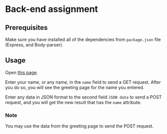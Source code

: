# Back-end assignment

## Prerequisites
Make sure you have installed all of the dependencies from `package.json` file (Express,  and Body-parser).

## Usage
Open [this page]().

Enter your name, or any name, in the `name` field to send a GET request. After you do so, you will see the greeting page for the name you entered.

Enter any data in JSON format to the second field `JSON data` to send a POST request, and you will get the new result that has the `name` attribute.

### Note
You may use the data from the greeting page to send the POST request.